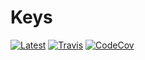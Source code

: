 # Keys

[![Latest](https://img.shields.io/badge/docs-latest-blue.svg)](https://bramtayl.github.io/Keys.jl/latest)
[![Travis](https://travis-ci.org/bramtayl/Keys.jl.svg?branch=master)](https://travis-ci.org/bramtayl/Keys.jl)
[![CodeCov](http://codecov.io/github/bramtayl/Keys.jl/coverage.svg?branch=master)](http://codecov.io/github/bramtayl/Keys.jl?branch=master)
